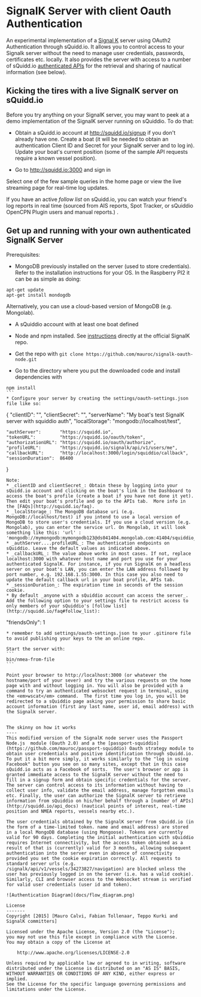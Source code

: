 SignalK Server with client Oauth Authentication
================

An experimental implementation of a [Signal K](http://signalk.org) server using OAuth2 Authentication through sQuidd.io.
It allows you to control access to your Signalk server without the need to manage user credentials, passwords, certificates etc. locally. It also provides the server with access to a number of sQuidd.io [authenticated APIs](http://squidd.io/api_docs) for the retrieval and sharing of nautical information (see below).

Kicking the tires with a live SignalK server on sQuidd.io
------------------

Before you try anything on your SignalK server, you may want to peek at a demo implementation of the SignalK server running on sQuiddio. To do that:

* Obtain a sQuidd.io account at http://squidd.io/signup if you don't already have one. Create a boat (it will be needed to obtain an authentication Client ID and Secret for your SignalK server and to log in). Update your boat's current position (some of the sample API requests require a known vessel position).

* Go to http://squidd.io:3000 and sign in

Select one of the few sample queries in the home page or view the live streaming page for real-time log updates.

If you have an active <em>follow list</em> on sQuidd.io, you can watch your friend's log reports in real time (sourced from AIS reports, Spot Tracker, or sQuiddio OpenCPN Plugin users and manual reports.)                                                                                                                                                                          .

Get up and running with your own authenticated SignalK Server
------------------
Prerequisites:
* MongoDB previously installed on the server (used to store credentials). Refer to the installation instructions for your OS. In the Raspberry PI2 it can be as simple as doing:

````
apt-get update
apt-get install mondogdb
````
  Alternatively, you can use a cloud-based version of MongoDB (e.g. Mongolab).
* A sQuiddio account with at least one boat defined
* Node and npm installed. See [instructions](https://github.com/signalk/signalk-server-node) directly at the official SignalK repo.

* Get the repo with `git clone https://github.com/mauroc/signalk-oauth-node.git`


* Go to the directory where you put the downloaded code and install dependencies with
````
npm install
```
* Configure your server by creating the settings/oauth-settings.json file like so:
````
{
    "clientID":       "<your sQuiddio client ID>",
    "clientSecret":   "<your sQuiddio secret>",
    "serverName":     "My boat's test SignalK server with squiddio auth",
    "localStorage":   "mongodb://localhost/test",

    "authServer":       "https://squidd.io",
    "tokenURL":         "https://squidd.io/oauth/token",
    "authorizationURL": "https://squidd.io/oauth/authorize",
    "profileURL":       "https://squidd.io/signalk/api/v1/users/me",
    "callbackURL":      "http://localhost:3000/login/squiddio/callback",
    "sessionDuration":  86400

}
````
Note:
* _clientID and clientSecret_: Obtain these by logging into your sQuidd.io account and clicking on the boat's link in the Dashboard to access the boat's profile (create a boat if you have not done it yet). Then edit your boat's profile and go to the APIs tab.  More info in the [FAQs](http://squidd.io/faq).
* _localStorage_: The MongoDB database uri (e.g. MongoDB://localhost/test) if you intend to use a local version of MongoDB to store user's credentials. If you use a cloud version (e.g. Mongolab), you can enter the service url. On Mongolab, it will look something like this: 'url' : 'mongodb://mymongodb:mymongodb123@ds041404.mongolab.com:41404/squiddio_test'
* _authServer....profileURL_: The authentication endpoints on sQuiddio. Leave the default values as indicated above.
* _callbackURL_: The value above works in most cases. If not, replace localhost:3000 with whatever host name and port you use for your authenticated SignalK. For instance, if you run SignalK on a headless server on your boat's LAN, you can enter the LAN address followed by port number, e.g. 192.168.1.55:3000. In this case you also need to update the default callback url in your boat profile, APIs tab.
* _sessionDuration_: The expiration time in seconds of the session cookie.
* By default _anyone with a sQuiddio account can access the server_. Add the following option to your settings file to restrict access to only members of your sQuiddio's [follow list](http://squidd.io/faq#follow_list):
````
"friendsOnly": 1
````
* remember to add settings/oauth-settings.json to your .gitinore file to avoid publishing your keys to the an online repo.

Start the server with:
```
bin/nmea-from-file
```

Point your browser to http://localhost:3000 (or whatever the hostname/port of your sever) and try the various requests on the home page with and without logging in. You will also be provided with a command to try an authenticated websocket request in terminal, using the <em>wscat</em> command.  The first time you log in, you will be redirected to a sQuiddio page asking your permission to share basic account information (first any last name, user id, email address) with the Signalk server.


The skinny on how it works
----
This modified version of the SignalK node server uses the Passport Node.js  module (Oauth 2.0) and a the [passport-squiddio](https://github.com/mauroc/passport-squiddio) Oauth strategy module to obtain user credentials and positive identification through sQuidd.io. To put it a bit more simply, it works similarly to the "log in using Facebook" button you see on so many sites, except that in this case sQuidd.io acts as a Facebook of sorts.  The user's browser or app is granted immediate access to the SignalK server without the need to fill in a signup form and obtain specific credentials for the server. The server can control access to its information without having to collect user info, validate the email address, manage forgotten emails etc. Finally, the user can authorize the SignalK server to retrieve information from sQuiddio on his/her behalf through a [number of APIs](http://squidd.io/api_docs) (nautical points of interest, real-time position and NMEA reports, vessels nearby etc.).

The user credentials obtained by the SignalK server from sQuidd.io (in the form of a time-limited token. name and email address) are stored in a local MongoDB database (using Mongoose). Tokens are currently valid for 90 days. Completing the initial authentication with sQuiddio requires Internet connectivity, but the access token obtained as a result of that is (currently) valid for 3 months, allowing subsequent authentication into the server even in absence of connectivity provided you set the cookie expiration correctly. All requests to standard server urls (e.g. /signalk/api/v1/vessels/34273827/navigation) are blocked unless the user has previously logged in on the server (i.e. has a valid cookie). Similarly, CLI and browser access to the Websocket stream is verified for valid user credentials (user id and token).

![Authentication Diagram](docs/flow_diagram.png)

License
-------
Copyright [2015] [Mauro Calvi, Fabian Tollenaar, Teppo Kurki and SignalK committers]

Licensed under the Apache License, Version 2.0 (the "License");
you may not use this file except in compliance with the License.
You may obtain a copy of the License at

    http://www.apache.org/licenses/LICENSE-2.0

Unless required by applicable law or agreed to in writing, software
distributed under the License is distributed on an "AS IS" BASIS,
WITHOUT WARRANTIES OR CONDITIONS OF ANY KIND, either express or implied.
See the License for the specific language governing permissions and
limitations under the License.

